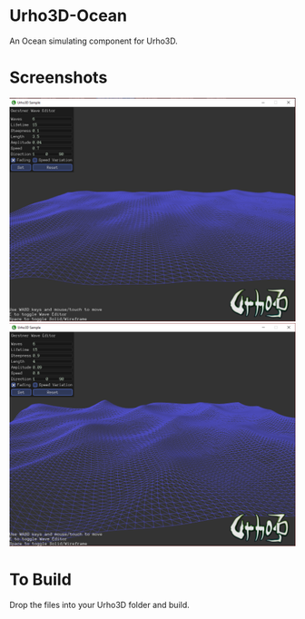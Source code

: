 # Urho3D-Ocean
An Ocean simulating component for Urho3D.

# Screenshots
![Screenshot1](Screenshot1.png?raw=true)
![Screenshot2](Screenshot2.png?raw=true)

# To Build
Drop the files into your Urho3D folder and build.
